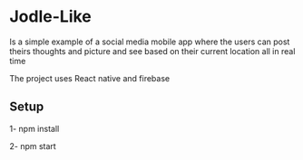 
# Jodle-Like

Is a simple example of a social media mobile app where the users can post theirs thoughts and picture and see based on their current location all in real time

The project uses React native and firebase

## Setup

1- npm install

2- npm start

